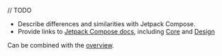[//]: # (title: Compose Multiplatform vs Jetpack Compose)

// TODO

* Describe differences and similarities with Jetpack Compose.
* Provide links to [Jetpack Compose docs](https://developer.android.com/jetpack/compose/documentation), including [Core](https://developer.android.com/jetpack/compose/documentation#core) and 
[Design](https://developer.android.com/jetpack/compose/documentation#design)

Can be combined with the [overview](compose-overview.md).
